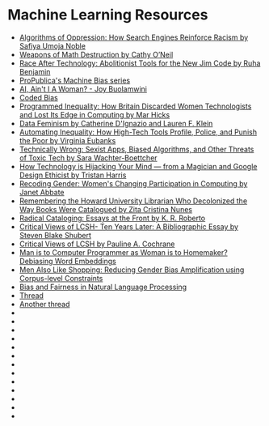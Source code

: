 # Machine Learning Resources
* [Algorithms of Oppression: How Search Engines Reinforce Racism by Safiya Umoja Noble](https://nyupress.org/9781479837243/algorithms-of-oppression/)
* [Weapons of Math Destruction by Cathy O’Neil](https://weaponsofmathdestructionbook.com/)
* [Race After Technology: Abolitionist Tools for the New Jim Code by Ruha Benjamin](https://www.ruhabenjamin.com/race-after-technology)
* [ProPublica's Machine Bias series](https://www.propublica.org/series/machine-bias)
* [AI, Ain't I A Woman? - Joy Buolamwini](https://www.youtube.com/watch?v=QxuyfWoVV98&feature=youtu.be)
* [Coded Bias](https://www.codedbias.com/)
* [Programmed Inequality: How Britain Discarded Women Technologists and Lost Its Edge in Computing by Mar Hicks](https://mitpress.mit.edu/books/programmed-inequality)
* [Data Feminism by Catherine D'Ignazio and Lauren F. Klein](https://mitpress.mit.edu/books/data-feminism)
* [Automating Inequality: How High-Tech Tools Profile, Police, and Punish the Poor by Virginia Eubanks](https://us.macmillan.com/books/9781250074317)
* [Technically Wrong: Sexist Apps, Biased Algorithms, and Other Threats of Toxic Tech by Sara Wachter-Boettcher](https://wwnorton.com/books/Technically-Wrong/)
* [How Technology is Hijacking Your Mind — from a Magician and Google Design Ethicist by Tristan Harris](https://medium.com/thrive-global/how-technology-hijacks-peoples-minds-from-a-magician-and-google-s-design-ethicist-56d62ef5edf3)
* [Recoding Gender: Women's Changing Participation in Computing by Janet Abbate](https://mitpress.mit.edu/books/recoding-gender)
* [Remembering the Howard University Librarian Who Decolonized the Way Books Were Catalogued by Zita Cristina Nunes](https://www.smithsonianmag.com/history/remembering-howard-university-librarian-who-decolonized-way-books-were-catalogued-180970890/)
* [Radical Cataloging: Essays at the Front by K. R. Roberto](https://www.amazon.com/Radical-Cataloging-Essays-at-Front/dp/0786435437)
* [Critical Views of LCSH- Ten Years Later: A Bibliographic Essay by Steven Blake Shubert](https://doi.org/10.1300/J104v15n02_04)
* [Critical Views of LCSH by Pauline A. Cochrane](https://files.eric.ed.gov/fulltext/ED208900.pdf)
* [Man is to Computer Programmer as Woman is to Homemaker? Debiasing Word Embeddings](http://papers.nips.cc/paper/6228-man-is-to-computer-programmer-as-woman-is-to-homemaker-d)
* [Men Also Like Shopping: Reducing Gender Bias Amplification using Corpus-level Constraints](https://www.aclweb.org/anthology/D17-1323.pdf)
* [Bias and Fairness in Natural Language Processing](https://www.aclweb.org/anthology/D19-2004/)
* [Thread](https://twitter.com/DrBritWilliams/status/1275152678616694785)
* [Another thread](https://twitter.com/violetbfox/status/1275104583690444803)
* []()
* []()
* []()
* []()
* []()
* []()
* []()
* []()
* []()
* []()
* []()
* []()
* []()
